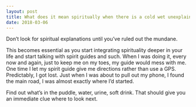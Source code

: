```yaml
---
layout: post
title: What does it mean spiritually when there is a cold wet unexplained puddle in my bedroom and when I wake up I step in it?
date: 2018-03-06
---
```


<p>Don’t look for spiritual explanations until you’ve ruled out the mundane.</p><p>This becomes essential as you start integrating spirituality deeper in your life and start talking with spirit guides and such. When I was doing it, every now and again, just to keep me on my toes, my guide would mess with me. One time I let my spirit guide give me directions rather than use a GPS. Predictably, I got lost. Just when I was about to pull out my phone, I found the main road, I was almost exactly where I’d started.</p><p>Find out what’s in the puddle, water, urine, soft drink. That should give you an immediate clue where to look next.</p>
